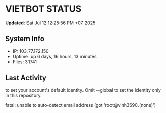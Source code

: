 # VIETBOT STATUS
**Updated**: Sat Jul 12 12:25:56 PM +07 2025

## System Info
- IP: 103.77.172.150
- Uptime: up 6 days, 16 hours, 13 minutes
- Files: 31741

## Last Activity

to set your account's default identity.
Omit --global to set the identity only in this repository.

fatal: unable to auto-detect email address (got 'root@vinh3690.(none)')
